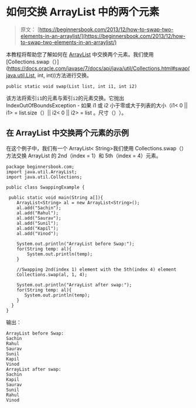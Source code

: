 # 如何交换 ArrayList 中的两个元素

> 原文： [https://beginnersbook.com/2013/12/how-to-swap-two-elements-in-an-arraylist/](https://beginnersbook.com/2013/12/how-to-swap-two-elements-in-an-arraylist/)

本教程将帮助您了解如何在 [ArrayList](https://beginnersbook.com/2013/12/java-arraylist/) 中交换两个元素。我们使用 [Collections.swap（）](https://docs.oracle.com/javase/7/docs/api/java/util/Collections.html#swap(java.util.List, int, int))方法进行交换。

`public static void swap(List list, int i1, int i2)`

该方法将索引`i1`的元素与索引`i2`的元素交换。它抛出 IndexOutOfBoundsException - 如果 i1 或 i2 小于零或大于列表的大小（i1&lt; 0 || i1&gt; = list.size（）|| i2&lt; 0 || i2&gt; = list 。尺寸（）​​）。

## 在 ArrayList 中交换两个元素的示例

在这个例子中，我们有一个 ArrayList&lt; String&gt;我们使用 Collections.swap（）方法交换 ArrayList 的 2nd（index = 1）和 5th（index = 4）元素。

```
package beginnersbook.com;
import java.util.ArrayList;
import java.util.Collections;

public class SwappingExample {

 public static void main(String a[]){
    ArrayList<String> al = new ArrayList<String>();
    al.add("Sachin");
    al.add("Rahul");
    al.add("Saurav");
    al.add("Sunil");
    al.add("Kapil");
    al.add("Vinod");

    System.out.println("ArrayList before Swap:");
    for(String temp: al){
        System.out.println(temp);
    }

    //Swapping 2nd(index 1) element with the 5th(index 4) element
    Collections.swap(al, 1, 4);

    System.out.println("ArrayList after swap:");
    for(String temp: al){
       System.out.println(temp);
    }
  }
}
```

输出：

```
ArrayList before Swap:
Sachin
Rahul
Saurav
Sunil
Kapil
Vinod
ArrayList after swap:
Sachin
Kapil
Saurav
Sunil
Rahul
Vinod
```